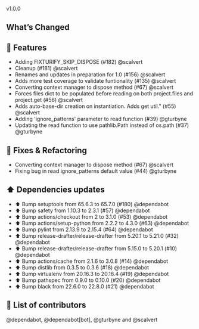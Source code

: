 v1.0.0

## What’s Changed

## :rocket: Features

* Adding FIXTURIFY_SKIP_DISPOSE (#182) @scalvert
* Cleanup (#181) @scalvert
* Renames and updates in preparation for 1.0 (#156) @scalvert
* Adds more test coverage to validate funtionality (#135) @scalvert
* Converting context manager to dispose method (#67) @scalvert
* Forces files dict to be populated before reading on both project.files and project.get (#56) @scalvert
* Adds auto-base-dir creation on instantiation. Adds get util." (#55) @scalvert
* Adding 'ignore_patterns' parameter to read function (#39) @gturbyne
* Updating the read function to use pathlib.Path instead of os.path (#37) @gturbyne

## :wrench: Fixes & Refactoring

* Converting context manager to dispose method (#67) @scalvert
* Fixing bug in read ignore_patterns default value (#44) @gturbyne

## :arrow_up: Dependencies updates

* :arrow_up: Bump setuptools from 65.6.3 to 65.7.0 (#180) @dependabot
* :arrow_up: Bump safety from 1.10.3 to 2.3.1 (#57) @dependabot
* :arrow_up: Bump actions/checkout from 2 to 3.1.0 (#53) @dependabot
* :arrow_up: Bump actions/setup-python from 2.2.2 to 4.3.0 (#63) @dependabot
* :arrow_up: Bump pylint from 2.13.9 to 2.15.4 (#64) @dependabot
* :arrow_up: Bump release-drafter/release-drafter from 5.20.1 to 5.21.0 (#32) @dependabot
* :arrow_up: Bump release-drafter/release-drafter from 5.15.0 to 5.20.1 (#10) @dependabot
* :arrow_up: Bump actions/cache from 2.1.6 to 3.0.8 (#14) @dependabot
* :arrow_up: Bump distlib from 0.3.5 to 0.3.6 (#18) @dependabot
* :arrow_up: Bump virtualenv from 20.16.3 to 20.16.4 (#19) @dependabot
* :arrow_up: Bump pathspec from 0.9.0 to 0.10.0 (#20) @dependabot
* :arrow_up: Bump black from 22.6.0 to 22.8.0 (#21) @dependabot

## :busts_in_silhouette: List of contributors

@dependabot, @dependabot[bot], @gturbyne and @scalvert
